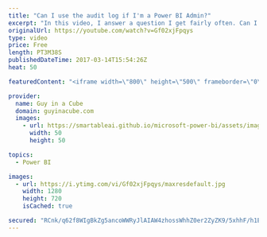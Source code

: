 ```yaml
---
title: "Can I use the audit log if I'm a Power BI Admin?"
excerpt: "In this video, I answer a question I get fairly often. Can I use the audit log if I have the Power BI service administrator role assigned to me within Office 365.   I also make an announcement about the future of Guy in a Cube.  Admin portal doc - https://powerbi.microsoft.com/en-us/documentation/powerbi-admin-portal/"
originalUrl: https://youtube.com/watch?v=Gf02xjFpqys
type: video
price: Free
length: PT3M38S
publishedDateTime: 2017-03-14T15:54:26Z
heat: 50

featuredContent: "<iframe width=\"800\" height=\"500\" frameborder=\"0\" src=\"https://www.youtube.com/embed/Gf02xjFpqys\" allow=\"accelerometer; autoplay; encrypted-media; gyroscope; picture-in-picture\" allowfullscreen></iframe>"

provider:
  name: Guy in a Cube
  domain: guyinacube.com
  images:
    - url: https://smartableai.github.io/microsoft-power-bi/assets/images/organizations/guyinacube.com-50x50.jpg
      width: 50
      height: 50

topics:
  - Power BI

images:
  - url: https://i.ytimg.com/vi/Gf02xjFpqys/maxresdefault.jpg
    width: 1280
    height: 720
    isCached: true

secured: "RCnk/q62f8WIgBkZg5ancoWWRyJlAIAW4zhossWhhZ0er2ZyZK9/5xhhF/h1E9+XxlCJs+nSabCnINcKpZSKNdv+d/08meW0UaH9g3fxEDDJDpy6rd2ACKDd8HaGXyMtVwj/J9dBuUdH78T6JNC3tJWB5ZxHMLbSBitCUnQ+z2/cKLsecx8Fn32wMRU58U+qhGEh/hsVJBN2tK9DNdMoMJTLlDlStZaMgMJtsBVmoIm3+lnDlOLWaLU1VAytI3z8hHrc/BcmXYT0hcSxqSqyizbFm5lE1kuo3ZOZR/037e5qTW10KaIYve+UKcGOoKuVNwR+QTQBr27r5btVMzbDBBnIplefy9UWOehG57Fp/454L2eH2IGZgzz1V8aZf873q05qXmJdFyH+4SgkwGwqdxhPTH1K+I1LAbTTMxyocws=;auUCN9pZvfNOF6kZa8ruSg=="
---
```


